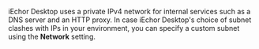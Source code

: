 iEchor Desktop uses a private IPv4 network for internal services such as a DNS server and an HTTP proxy. In case iEchor Desktop's choice of subnet clashes with IPs in your environment, you can specify a custom subnet using the **Network** setting.